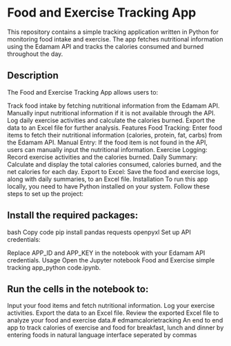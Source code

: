 # Food and Exercise Tracking App
This repository contains a simple tracking application written in Python for monitoring food intake and exercise. The app fetches nutritional information using the Edamam API and tracks the calories consumed and burned throughout the day.

## Description
The Food and Exercise Tracking App allows users to:

Track food intake by fetching nutritional information from the Edamam API.
Manually input nutritional information if it is not available through the API.
Log daily exercise activities and calculate the calories burned.
Export the data to an Excel file for further analysis.
Features
Food Tracking: Enter food items to fetch their nutritional information (calories, protein, fat, carbs) from the Edamam API.
Manual Entry: If the food item is not found in the API, users can manually input the nutritional information.
Exercise Logging: Record exercise activities and the calories burned.
Daily Summary: Calculate and display the total calories consumed, calories burned, and the net calories for each day.
Export to Excel: Save the food and exercise logs, along with daily summaries, to an Excel file.
Installation
To run this app locally, you need to have Python installed on your system. Follow these steps to set up the project:


## Install the required packages:

bash
Copy code
pip install pandas requests openpyxl
Set up API credentials:

Replace APP_ID and APP_KEY in the notebook with your Edamam API credentials.
Usage
Open the Jupyter notebook Food and Exercise simple tracking app_python code.ipynb.

## Run the cells in the notebook to:

Input your food items and fetch nutritional information.
Log your exercise activities.
Export the data to an Excel file.
Review the exported Excel file to analyze your food and exercise data.# edmamcalorietracking
An end to end app to track calories of exercise and food for breakfast, lunch and dinner by entering foods in natural language interface seperated by commas
